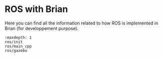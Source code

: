 # ROS with Brian

Here you can find all the information related to how ROS is implemented in Brian (for developpement purpose).
```{toctree}
:maxdepth: 1
ros/init
ros/main_cpp
ros/gazebo
```